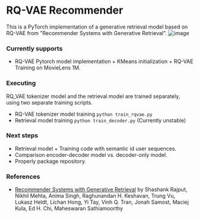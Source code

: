 # RQ-VAE Recommender
This is a PyTorch implementation of a generative retrieval model based on RQ-VAE from "Recommender Systems with Generative Retrieval". 
![image](https://github.com/EdoardoBotta/RQ-VAE/assets/64335373/199b38ac-a282-4ba1-bd89-3291617e6aa5)
### Currently supports
* RQ-VAE Pytorch model implementation + KMeans initialization + RQ-VAE Training on MovieLens 1M.

### Executing
RQ_VAE tokenizer model and the retrieval model are trained separately, using two separate training scripts.
* RQ-VAE tokenizer model training `python train_rqvae.py`
* Retrieval model training `python train_decoder.py` (Currently unstable)

### Next steps
* Retrieval model + Training code with semantic id user sequences.
* Comparison encoder-decoder model vs. decoder-only model.
* Properly package repository.

### References
* [Recommender Systems with Generative Retrieval](https://arxiv.org/pdf/2305.05065) by Shashank Rajput, Nikhil Mehta, Anima Singh, Raghunandan H. Keshavan, Trung Vu, Lukasz Heldt, Lichan Hong, Yi Tay, Vinh Q. Tran, Jonah Samost, Maciej Kula, Ed H. Chi, Maheswaran Sathiamoorthy
  
